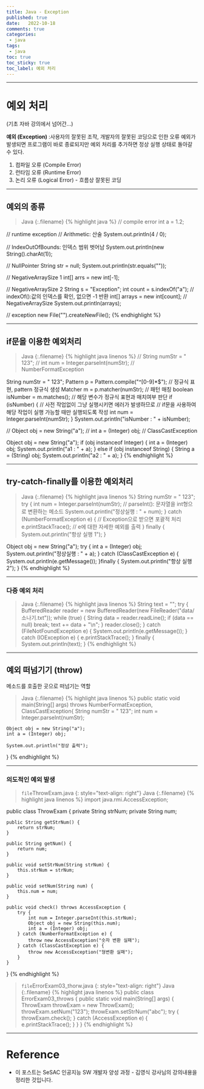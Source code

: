 ```yaml
---
title: Java - Exception
published: true
date:   2022-10-18
comments: true
categories:
 - java
tags:
 - java
toc: true
toc_sticky: true
toc_label: 예외 처리
---
```

---
# 예외 처리
(기초 자바 강의에서 넘어간...)

**예외 (Exception)**
:사용자의 잘못된 조작, 개발자의 잘못된 코딩으로 인한 오류
예외가 발생되면 프로그램이 바로 종료되지만 예외 처리를 추가하면 정상 실행 상태로 돌아갈 수 있다.
1. 컴파일 오류 (Compile Error)
2. 런타임 오류 (Runtime Error)
3. 논리 오류 (Logical Error) - 흐름상 잘못된 코딩

---
## 예외의 종류

>Java
{:.filename}
{% highlight java %}
// compile error
int a = 1.2;

// runtime exception
// Arithmetic: 산술
System.out.println(4 / 0);
        
// IndexOutOfBounds: 인덱스 범위 벗어남
System.out.println(new String().charAt(1));

// NullPointer
String str = null;
System.out.println(str.equals(""));

// NegativeArraySize 1
int[] arrs = new int[-1];

// NegativeArraySize 2
String s = "Exception";
int count = s.indexOf("a"); // indexOf():값의 인덱스를 확인, 없으면 -1 반환
int[] arrays = new int[count]; // NegativeArraySize
System.out.println(arrays);

// exception
new File("").createNewFile();
{% endhighlight %}

---
## if문을 이용한 예외처리

>Java
{:.filename}
{% highlight java linenos %}
// String numStr = " 123";
// int num = Integer.parseInt(numStr); // NumberFormatException

String numStr = " 123";
Pattern p = Pattern.compile("^[0-9]*$"); // 정규식 표현, pattern 정규식 생성
Matcher m = p.matcher(numStr); // 패턴 매칭
boolean isNumber = m.matches(); // 해당 변수가 정규식 표현과 매치여부 판단
if (isNumber) {
    // 사전 작업없이 그냥 실행시키면 에러가 발생하므로
    // if문을 사용하여 해당 작업이 실행 가능할 때만 실행되도록 작성
    int num = Integer.parseInt(numStr);
}
System.out.println("isNumber : " + isNumber);

// Object obj = new String("a");
// int a = (Integer) obj; // ClassCastException

Object obj = new String("a");
if (obj instanceof Integer) {
    int a = (Integer) obj;
    System.out.println("a1 : " + a);
} else if (obj instanceof String) {
    String a = (String) obj;
    System.out.println("a2 : " + a);
}
{% endhighlight %}

---
## try-catch-finally를 이용한 예외처리

>Java
{:.filename}
{% highlight java linenos %}
String numStr = " 123";
try {
    int num = Integer.parseInt(numStr); // parseInt(): 문자열을 int형으로 변환하는 메소드
    System.out.println("정상실행 : " + num);
} catch (NumberFormatException e) { // Exception으로 받으면 포괄적 처리
    e.printStackTrace(); // e에 대한 자세한 예외를 출력
} finally {
    System.out.println("항상 실행 1");
}
        
Object obj = new String("a");
try {
    int a = (Integer) obj;
    System.out.println("정상실행 : " + a);
} catch (ClassCastException e) {
    System.out.println(e.getMessage());
}finally {
    System.out.println("항상 실행 2");
}
{% endhighlight %}

---
### 다중 예외 처리

>Java
{:.filename}
{% highlight java linenos %}
String text = "";
try {
    BufferedReader reader = new BufferedReader(new FileReader("data/소나기.txt"));
    while (true) {
        String data = reader.readLine();
        if (data == null)
            break;
            text += data + "\n";
        }
    reader.close();
} catch (FileNotFoundException e) {
    System.out.println(e.getMessage());
} catch (IOException e) {
    e.printStackTrace();
} finally {
    System.out.println(text);
}
{% endhighlight %}

---
## 예외 떠넘기기 (throw)
메소드를 호출한 곳으로 떠넘기는 역할

>Java
{:.filename}
{% highlight java linenos %}
public static void main(String[] args) throws NumberFormatException, ClassCastException{
    String numStr = " 123";
    int num = Integer.parseInt(numStr);
    
    Object obj = new String("a");
    int a = (Integer) obj;
    
    System.out.println("정상 출력");
}
{% endhighlight %}

---
### 의도적인 예외 발생

> `file`ThrowExam.java
{: style="text-align: right"}
>Java
{:.filename}
{% highlight java linenos %}
import java.rmi.AccessException;

public class ThrowExam {
    private String strNum;
    private String num;

    public String getStrNum() {
        return strNum;
    }

    public String getNum() {
        return num;
    }

    public void setStrNum(String strNum) {
        this.strNum = strNum;
    }

    public void setNum(String num) {
        this.num = num;
    }

    public void check() throws AccessException {
        try {
            int num = Integer.parseInt(this.strNum);
            Object obj = new String(this.num);
            int a = (Integer) obj;
        } catch (NumberFormatException e) {
            throw new AccessException("숫자 변환 실패");
        } catch (ClassCastException e) {
            throw new AccessException("형변환 실패");
        }
    }
}
{% endhighlight %}

> `file`ErrorExam03_thorw.java
{: style="text-align: right"}
>Java
{:.filename}
{% highlight java linenos %}
public class ErrorExam03_throws {
    public static void main(String[] args) {
        ThrowExam throwExam = new ThrowExam();
        throwExam.setNum("123");
        throwExam.setStrNum("abc");
        try {
            throwExam.check();
        } catch (AccessException e) {
            e.printStackTrace();
        }
    }
}
{% endhighlight %}

---
# Reference

* 이 포스트는 SeSAC 인공지능 SW 개발자 양성 과정 - 김영식 강사님의 강의내용을 정리한 것입니다.